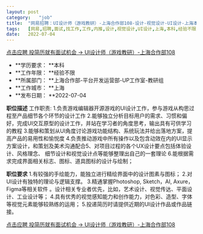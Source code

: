 ```yaml
---
layout:	post
category:	"job"
title:	"网易招聘：UI设计师（游戏教研）-上海合作部108-设计-视觉设计-UI设计-上海本科经验不限"
tags:	[网易,招聘,面试,找工作,工作,内推,设计,视觉设计,UI设计,上海,本科,经验不限]
date:	2022-07-04
---
```


[点击应聘 投简历就有面试机会 -> UI设计师（游戏教研）-上海合作部108](http://mobile.bole.netease.com/bole/boleDetail?id=41310&employeeId=346f03c3cda5f04c&key=all)



- **学历要求： **本科
- **工作年限： **经验不限
- **所属部门： **上海合作部-平台开发运营部-UP工作室-教研组
- **工作城市： **上海
- **发布日期： **2022-07-04



**职位描述**
工作职责:
1.负责游戏编辑器开源游戏的UI设计工作，参与游戏从构思过程至产品细节各个环节的设计工作
2.能够独立分析目标用户的需求、习惯和偏好，完成UI交互原型的设计工作，并站在学习者的角度思考，输出具有可供学习的教程
3.能够和策划从UI角度讨论游戏功能结构、系统玩法并给出落地方案，提高产品的易用性和愉悦度
4.负责推动游戏中所有操作以及包含动效在内的UI显示方案设计，和策划及美术沟通配合5、对项目过程的各个UX设计要点包括体验设计、风格理念、 细节设计和视觉设计点等能够整理出自己的一套理论
6.能根据需求完成界面相关标志、图标、道具图标的设计与绘制；





**职位要求**
1.有较强的手绘能力，能独立进行精绘界面中的设计图素与图标；
2.对UI设计有独特的理论与逻辑支撑。
3.精通掌握Photoshop, Sketch，AI, Axure，Figma等相关软件 。设计相关专业者优先，比如，艺术设计、视觉传达、平面设计、工业设计等；
4.具有优秀的视觉感知能力和创作能力，对色彩、造型、字体等视觉元素能够较熟练的运用；
5.投递简历时请提供近期的UI设计作品或作品链接。




[点击应聘 投简历就有面试机会 -> UI设计师（游戏教研）-上海合作部108](http://mobile.bole.netease.com/bole/boleDetail?id=41310&employeeId=346f03c3cda5f04c&key=all)